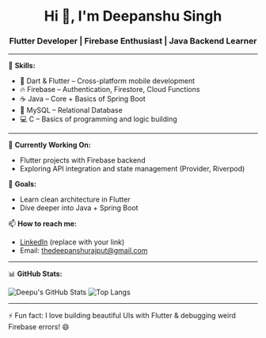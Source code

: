 <h1 align="center">Hi 👋, I'm Deepanshu Singh</h1>
<h3 align="center">Flutter Developer | Firebase Enthusiast | Java Backend Learner</h3>

---

🌱 **Skills:**

- 💙 Dart & Flutter – Cross-platform mobile development  
- 🔥 Firebase – Authentication, Firestore, Cloud Functions  
- ☕ Java – Core + Basics of Spring Boot  
- 🐚 MySQL – Relational Database  
- 💻 C – Basics of programming and logic building

---

🔭 **Currently Working On:**
- Flutter projects with Firebase backend
- Exploring API integration and state management (Provider, Riverpod)

🎯 **Goals:**
- Learn clean architecture in Flutter
- Dive deeper into Java + Spring Boot

📫 **How to reach me:**
- [LinkedIn](https://www.linkedin.com/in/thedeepurajput) (replace with your link)
- Email: thedeepanshurajput@gmail.com

---

📊 **GitHub Stats:**

![Deepu's GitHub Stats](https://github-readme-stats.vercel.app/api?username=thedeepurajput&show_icons=true&theme=tokyonight)
![Top Langs](https://github-readme-stats.vercel.app/api/top-langs/?username=thedeepurajput&layout=compact&theme=tokyonight)

---


⚡ Fun fact: I love building beautiful UIs with Flutter & debugging weird Firebase errors! 😄

